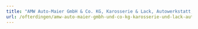 ```yaml
---
title: "AMW Auto-Maier GmbH & Co. KG, Karosserie & Lack, Autowerkstatt, Unfallspezialist, VW Service"
url: /ofterdingen/amw-auto-maier-gmbh-und-co-kg-karosserie-und-lack-autowerkstatt-unfallspezialist-vw-service/
---
```

